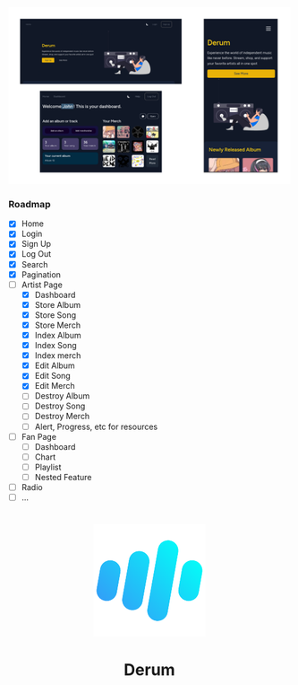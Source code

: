 ![My Image](assets/showcase.png)

<!-- ROADMAP -->
### Roadmap

- [x] Home
- [x] Login
- [x] Sign Up
- [x] Log Out
- [x] Search
- [x] Pagination
- [ ] Artist Page
    - [x] Dashboard
    - [x] Store Album
    - [x] Store Song
    - [x] Store Merch
    - [x] Index Album
    - [x] Index Song
    - [x] Index merch
    - [x] Edit Album
    - [x] Edit Song
    - [x] Edit Merch
    - [ ] Destroy Album
    - [ ] Destroy Song
    - [ ] Destroy Merch
    - [ ] Alert, Progress, etc for resources
- [ ] Fan Page
    - [ ] Dashboard
    - [ ] Chart
    - [ ] Playlist
    - [ ] Nested Feature
- [ ] Radio
- [ ] ...

#
<p align="center">
    <img  src="https://raw.githubusercontent.com/camieuxgoofy/derum/main/public/favicon.ico"/>
</p>
<h1 align="center">
    Derum
</h1>
